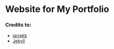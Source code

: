 # Website for My Portfolio

### Credits to:
* [jarrekk](https://github.com/jarrekk/Jalpc#3-steps-to-setup-this-theme-at-your-website)
* [Jekyll](http://jekyllrb.com/)